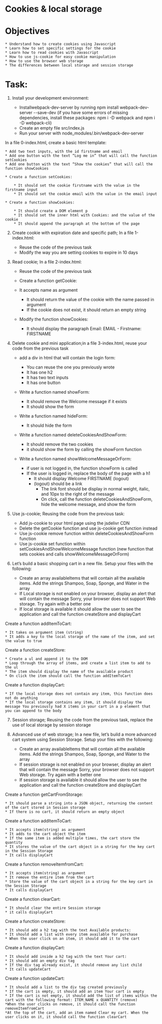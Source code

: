 # Cookies & local storage

# Objectives
    * Understand how to create cookies using Javascript
    * Learn how to set specific settings for the cookie
    * Learn how to read cookies with Javascript
    * How to use js-cookie for easy cookie manipulation
    * How to use the browser web storage
    * The differences between local storage and session storage

# Task:

1. Install your development environment:

    * Installwebpack-dev-server by running npm install webpack-dev-server --save-dev (if you have some errors of missing dependencies, install these packages: npm i -D webpack and npm i -D webpack-cli)
    * Create an empty file src/index.js
    * Run your server with node_modules/.bin/webpack-dev-server

In a file 0-index.html, create a basic html template:

    * Add two text inputs, with the id firstname and email
    * Add one button with the text “Log me in” that will call the function setCookies
    * Add one button with the text “Show the cookies” that will call the function showCookies
    
    * Create a function setCookies:

        * It should set the cookie firstname with the value in the firstname input
        * It should set the cookie email with the value in the email input

    * Create a function showCookies:

        * It should create a DOM element p
        * It should set the inner html with Cookies: and the value of the cookie
        * It should append the paragraph at the bottom of the page

2. Create cookie with expiration date and specific path; In a file 1-index.html:

    * Reuse the code of the previous task
    * Modify the way you are setting cookies to expire in 10 days

3. Read cookie; In a file 2-index.html:

    * Reuse the code of the previous task

    * Create a function getCookie:

    * It accepts name as argument
        * It should return the value of the cookie with the name passed in argument
        * If the cookie does not exist, it should return an empty string
    
    * Modify the function showCookies:

        * It should display the paragraph Email: EMAIL - Firstname: FIRSTNAME

4. Delete cookie and mini application;in a file 3-index.html, reuse your code from the previous task
    * add a div in html that will contain the login form:

        * You can reuse the one you previously wrote
        * It has one h2
        * It has two text inputs
        * It has one button

    * Write a function named showForm:

        * It should remove the Welcome message if it exists
        * It should show the form

    * Write a function named hideForm:

        * It should hide the form
    
    * Write a function named deleteCookiesAndShowForm:

        * It should remove the two cookies
        * it should show the form by calling the showForm function
    
    * Write a function named showWelcomeMessageOrForm:

        * if user is not logged in, the function showForm is called
        * If the user is logged in, replace the body of the page with a h1
            * It should display Welcome FIRSTNAME (logout)
            * (logout) should be a link
                * The link font should be display in normal weight, italic, and 10px to the right of the message
                * On click, call the function deleteCookiesAndShowForm, hide the welcome message, and show the form

5. Use js-cookie; Reusing the code from the previous task:

    * Add js-cookie to your html page using the jsdelivr CDN
    * Delete the getCookie function and use js-cookie get function instead
    * Use js-cookie remove function within deleteCookiesAndShowForm function
    * Use js-cookie set function within setCookiesAndShowWelcomeMessage function (new function that sets cookies and calls showWelcomeMessageOrForm)

6. Let’s build a basic shopping cart in a new file. Setup your files with the following:
    
    * Create an array availableItems that will contain all the available items. Add the strings Shampoo, Soap, Sponge, and Water in the array
    * If Local storage is not enabled on your browser, display an alert that will contain the message Sorry, your browser does not support Web storage. Try again with a better one
    * If local storage is available it should allow the user to see the application and call the function createStore and displayCart

Create a function addItemToCart:

    * It takes on argument item (string)
    * It adds a key to the local storage of the name of the item, and set the value to true

Create a function createStore:

    * Create a ul and append it to the DOM
    * Loop through the array of items, and create a list item to add to the ul
    * The item should display the name of the available product
    * On click the item should call the function addItemToCart

Create a function displayCart:

    * If the local storage does not contain any item, this function does not do anything
    * If the local storage contains any item, it should display the message You previously had X items in your cart in a p element that you can append to the body

7. Session storage; Reusing the code from the previous task, replace the use of local storage by session storage

8. Advanced use of web storage; In a new file, let’s build a more advanced cart system using Session Storage. Setup your files with the following:

    * Create an array availableItems that will contain all the available items. Add the strings Shampoo, Soap, Sponge, and Water to the array
    * If session storage is not enabled on your browser, display an alert that will contain the message Sorry, your browser does not support Web storage. Try again with a better one
    * If session storage is available it should allow the user to see the application and call the function createStore and displayCart

Create a function getCartFromStorage:

    * It should parse a string into a JSON object, returning the content of the cart stored in Session storage
    * If there is no cart, it should return an empty object

Create a function addItemToCart:

    * It accepts item(string) as argument
    * It adds to the cart object the item
    * If the same item is added multiple times, the cart store the quantity
    * It stores the value of the cart object in a string for the key cart in the Session Storage
    * It calls displayCart

Create a function removeItemfromCart:

    * It accepts item(string) as argument
    * It remove the entire item from the cart
    * Store the value of the cart object in a string for the key cart in the Session Storage
    * It calls displayCart

Create a function clearCart:

    * It should clear the entire Session storage
    * it calls displayCart

Create a function createStore:

    * It should add a h2 tag with the text Available products:
    * It should add a list with every item available for purchase
    * When the user click on an item, it should add it to the cart

Create a function displayCart:

    * It should add inside a h2 tag with the text Your cart:
    * It should add an empty div tag
    * If the div tag already exist, it should remove any list child
    * It calls updateCart

Create a function updateCart:

    * It should add a list to the div tag created previously
    * If the cart is empty, it should add an item Your cart is empty
    * If the cart is not empty, it should add the list of items within the cart with the following format: ITEM_NAME x QUANTITY (remove)
    *When the user clicks on remove, it should call the function removeItemfromCart
    *At the top of the cart, add an item named Clear my cart. When the user clicks on it, it should call the function clearCart